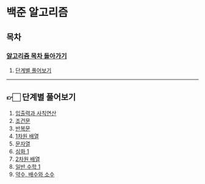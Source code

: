 # 백준 알고리즘

## 목차
### [알고리즘 목차 돌아가기](../README.md)
1. [단계별 풀어보기](#-단계별-풀어보기)
---
## 👉🏻 단계별 풀어보기

1. [입출력과 사칙연산]()
2. [조건문]()
3. [반복문]()
4. [1차원 배열]()
5. [문자열]()
6. [심화 1](./Stage6/README.md)
7. [2차원 배열](./Stage7/README.md)
8. [일반 수학 1](./Stage8/README.md)
9. [약수, 배수와 소수](./Stage9/README.md)
